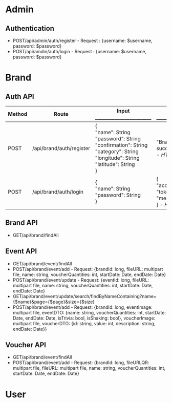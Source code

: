 # Admin
## Authentication
- POST/api/admin/auth/register - Request : {username: $username, password: $password}
- POST/api/amdin/auth/login - Request : {username: $username, password: $password}
# Brand
## Auth API
| Method | Route     | Input _______________________                                                           | Output _______________________                          | Error                                          | Description              
|--------|-----------|-----------------------------------------------------------------|-------------------------------------------------------|------------------------------------------------|--------------------------|
| POST   | /api/brand/auth/register | {<br>"name": String<br>"password": String<br>"confirmation": String<br>"category": String<br>"longitude": String<br>"latitude": String<br>} | "Brand registered successfully!!" <br> - *HTTP Status: 200* | 400 BAD REQUEST WITH MESSAGE | Register brand |
| POST   | /api/brand/auth/login | {<br>"name": String<br>"password": String<br>} | {<br>"accessToken": Token <br> "tokenType": "Bearer " <br> "message": "Success" <br>} - *HTTP Status: 200* | 400 BAD REQUEST WITH MESSAGE | Login brand |

## Brand API
- GET/api/brand/findAll

## Event API
- GET/api/brand/event/findAll
- POST/api/brand/event/add - Request: {brandId: long, fileURL: multipart file, name: string, voucherQuantities: int, startDate: Date, endDate: Date}
- POST/api/brand/event/update - Request: {eventId: long, fileURL: multipart file, name: string, voucherQuantities: int, startDate: Date, endDate: Date}
- GET/api/brand/event/update/search/findByNameContaining?name={$name}&page={$page}&size={$size}
- POST/api/brand/event/add - Request: {brandId: long, eventImage: multipart file, eventDTO: {name: string, voucherQuantities: int, startDate: Date, endDate: Date, isTrivia: bool, isShaking: bool}, voucherImage: multipart file, voucherDTO: {id: string, value: int, description: string, endDate: Date}}

## Voucher API
- GET/api/brand/event/findAll
- POST/api/brand/event/add - Request: {brandId: long, fileURLQR: multipart file, fileURL: multipart file, name: string, voucherQuantities: int, startDate: Date, endDate: Date}

# User
